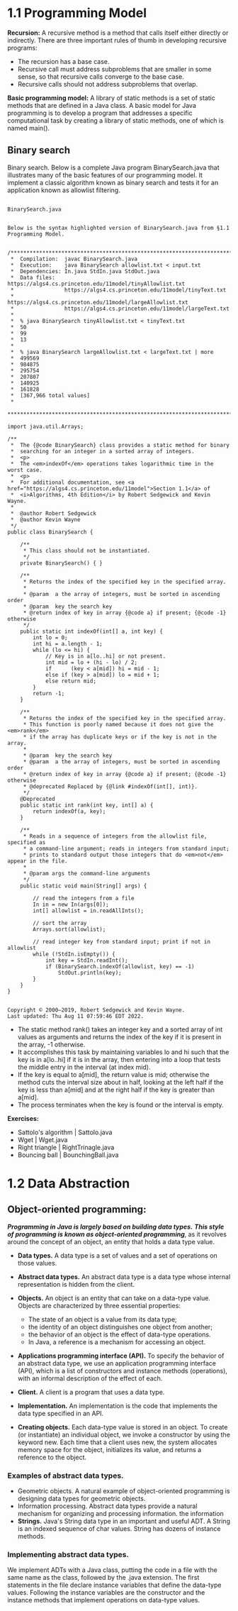# 1.1   Programming Model

**Recursion:** A recursive method is a method that calls itself either directly or indirectly. There are three important rules of thumb in developing recursive programs: 
- The recursion has a base case. 
- Recursive call must address subproblems that are smaller in some sense, so that recursive calls converge to the base case. 
- Recursive calls should not address subproblems that overlap.

**Basic programming model:**  A library of static methods is a set of static methods that are defined in a Java class. A basic model for Java programming is to develop a program that addresses a specific computational task by creating a library of static methods, one of which is named main(). 

## Binary search 
Binary search. Below is a complete Java program BinarySearch.java that illustrates many of the basic features of our programming model. It implement a classic algorithm known as binary search and tests it for an application known as allowlist filtering. 
```

BinarySearch.java


Below is the syntax highlighted version of BinarySearch.java from §1.1 Programming Model.


/******************************************************************************
 *  Compilation:  javac BinarySearch.java
 *  Execution:    java BinarySearch allowlist.txt < input.txt
 *  Dependencies: In.java StdIn.java StdOut.java
 *  Data files:   https://algs4.cs.princeton.edu/11model/tinyAllowlist.txt
 *                https://algs4.cs.princeton.edu/11model/tinyText.txt
 *                https://algs4.cs.princeton.edu/11model/largeAllowlist.txt
 *                https://algs4.cs.princeton.edu/11model/largeText.txt
 *
 *  % java BinarySearch tinyAllowlist.txt < tinyText.txt
 *  50
 *  99
 *  13
 *
 *  % java BinarySearch largeAllowlist.txt < largeText.txt | more
 *  499569
 *  984875
 *  295754
 *  207807
 *  140925
 *  161828
 *  [367,966 total values]
 *
 ******************************************************************************/

import java.util.Arrays;

/**
 *  The {@code BinarySearch} class provides a static method for binary
 *  searching for an integer in a sorted array of integers.
 *  <p>
 *  The <em>indexOf</em> operations takes logarithmic time in the worst case.
 *  <p>
 *  For additional documentation, see <a href="https://algs4.cs.princeton.edu/11model">Section 1.1</a> of
 *  <i>Algorithms, 4th Edition</i> by Robert Sedgewick and Kevin Wayne.
 *
 *  @author Robert Sedgewick
 *  @author Kevin Wayne
 */
public class BinarySearch {

    /**
     * This class should not be instantiated.
     */
    private BinarySearch() { }

    /**
     * Returns the index of the specified key in the specified array.
     *
     * @param  a the array of integers, must be sorted in ascending order
     * @param  key the search key
     * @return index of key in array {@code a} if present; {@code -1} otherwise
     */
    public static int indexOf(int[] a, int key) {
        int lo = 0;
        int hi = a.length - 1;
        while (lo <= hi) {
            // Key is in a[lo..hi] or not present.
            int mid = lo + (hi - lo) / 2;
            if      (key < a[mid]) hi = mid - 1;
            else if (key > a[mid]) lo = mid + 1;
            else return mid;
        }
        return -1;
    }

    /**
     * Returns the index of the specified key in the specified array.
     * This function is poorly named because it does not give the <em>rank</em>
     * if the array has duplicate keys or if the key is not in the array.
     *
     * @param  key the search key
     * @param  a the array of integers, must be sorted in ascending order
     * @return index of key in array {@code a} if present; {@code -1} otherwise
     * @deprecated Replaced by {@link #indexOf(int[], int)}.
     */
    @Deprecated
    public static int rank(int key, int[] a) {
        return indexOf(a, key);
    }

    /**
     * Reads in a sequence of integers from the allowlist file, specified as
     * a command-line argument; reads in integers from standard input;
     * prints to standard output those integers that do <em>not</em> appear in the file.
     *
     * @param args the command-line arguments
     */
    public static void main(String[] args) {

        // read the integers from a file
        In in = new In(args[0]);
        int[] allowlist = in.readAllInts();

        // sort the array
        Arrays.sort(allowlist);

        // read integer key from standard input; print if not in allowlist
        while (!StdIn.isEmpty()) {
            int key = StdIn.readInt();
            if (BinarySearch.indexOf(allowlist, key) == -1)
                StdOut.println(key);
        }
    }
}


Copyright © 2000–2019, Robert Sedgewick and Kevin Wayne.
Last updated: Thu Aug 11 07:59:46 EDT 2022.

```
- The static method rank() takes an integer key and a sorted array of int values as arguments and returns the index of the key if it is present in the array, -1 otherwise.
- It accomplishes this task by maintaining variables lo and hi such that the key is in a[lo..hi] if it is in the array, then entering into a loop that tests the middle entry in the interval (at index mid).
- If the key is equal to a[mid], the return value is mid; otherwise the method cuts the interval size about in half, looking at the left half if the key is less than a[mid] and at the right half if the key is greater than a[mid].
- The process terminates when the key is found or the interval is empty. 

**Exercises:** 
- Sattolo's algorithm | Sattolo.java
- Wget | Wget.java
- Right triangle | RightTrinagle.java 
- Bouncing ball | BounchingBall.java 

# 1.2 Data Abstraction 

## Object-oriented programming: 

***Programming in Java is largely based on building data types.*** ***This style of programming is known as object-oriented programming***, as it revolves around the concept of an object, an entity that holds a data type value.

- **Data types.** A data type is a set of values and a set of operations on those values. 

- **Abstract data types.** An abstract data type is a data type whose internal representation is hidden from the client. 

- **Objects.** An object is an entity that can take on a data-type value. Objects are characterized by three essential properties:      
  - The state of an object is a value from its data type; 
  - the identity of an object distinguishes one object from another; 
  - the behavior of an object is the effect of data-type operations. 
  - In Java, a reference is a mechanism for accessing an object. 
- **Applications programming interface (API).** To specify the behavior of an abstract data type, we use an application programming interface (API), which is a list of constructors and instance methods (operations), with an informal description of the effect of each.
- **Client.** A client is a program that uses a data type. 
- **Implementation.** An implementation is the code that implements the data type specified in an API. 
- **Creating objects.** Each data-type value is stored in an object. To create (or instantiate) an individual object, we invoke a constructor by using the keyword new. Each time that a client uses new, the system allocates memory space for the object, initializes its value, and returns a reference to the object. 

### Examples of abstract data types.
- Geometric objects. A natural example of object-oriented programming is designing data types for geometric objects. 
- Information processing. Abstract data types provide a natural mechanism for organizing and processing information. the information 
- **Strings.** Java's String data type in an important and useful ADT. A String is an indexed sequence of char values. String has dozens of instance methods.

### Implementing abstract data types.
We implement ADTs with a Java class, putting the code in a file with the same name as the class, followed by the .java extension. The first statements in the file declare instance variables that define the data-type values. Following the instance variables are the constructor and the instance methods that implement operations on data-type values. 

